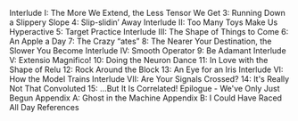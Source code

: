 Interlude I: The More We Extend, the Less Tensor We Get
3: Running Down a Slippery Slope
4: Slip-slidin’ Away
Interlude II: Too Many Toys Make Us Hyperactive
5: Target Practice
Interlude III: The Shape of Things to Come
6: An Apple a Day
7: The Crazy “ates”
8: The Nearer Your Destination, the Slower You Become
Interlude IV: Smooth Operator
9: Be Adamant
Interlude V: Extensio Magnifico!
10: Doing the Neuron Dance
11: In Love with the Shape of Relu
12: Rock Around the Block
13: An Eye for an Iris
Interlude VI: How the Model Trains
Interlude VII: Are Your Signals Crossed?
14: It's Really Not That Convoluted
15: …But It Is Correlated!
Epilogue - We've Only Just Begun
Appendix A: Ghost in the Machine
Appendix B: I Could Have Raced All Day
References
